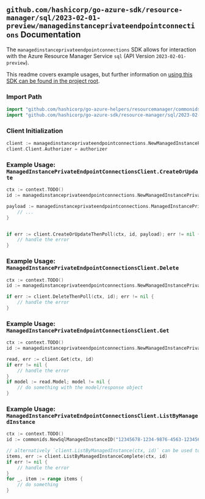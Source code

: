
## `github.com/hashicorp/go-azure-sdk/resource-manager/sql/2023-02-01-preview/managedinstanceprivateendpointconnections` Documentation

The `managedinstanceprivateendpointconnections` SDK allows for interaction with the Azure Resource Manager Service `sql` (API Version `2023-02-01-preview`).

This readme covers example usages, but further information on [using this SDK can be found in the project root](https://github.com/hashicorp/go-azure-sdk/tree/main/docs).

### Import Path

```go
import "github.com/hashicorp/go-azure-helpers/resourcemanager/commonids"
import "github.com/hashicorp/go-azure-sdk/resource-manager/sql/2023-02-01-preview/managedinstanceprivateendpointconnections"
```


### Client Initialization

```go
client := managedinstanceprivateendpointconnections.NewManagedInstancePrivateEndpointConnectionsClientWithBaseURI("https://management.azure.com")
client.Client.Authorizer = authorizer
```


### Example Usage: `ManagedInstancePrivateEndpointConnectionsClient.CreateOrUpdate`

```go
ctx := context.TODO()
id := managedinstanceprivateendpointconnections.NewManagedInstancePrivateEndpointConnectionID("12345678-1234-9876-4563-123456789012", "example-resource-group", "managedInstanceValue", "privateEndpointConnectionValue")

payload := managedinstanceprivateendpointconnections.ManagedInstancePrivateEndpointConnection{
	// ...
}


if err := client.CreateOrUpdateThenPoll(ctx, id, payload); err != nil {
	// handle the error
}
```


### Example Usage: `ManagedInstancePrivateEndpointConnectionsClient.Delete`

```go
ctx := context.TODO()
id := managedinstanceprivateendpointconnections.NewManagedInstancePrivateEndpointConnectionID("12345678-1234-9876-4563-123456789012", "example-resource-group", "managedInstanceValue", "privateEndpointConnectionValue")

if err := client.DeleteThenPoll(ctx, id); err != nil {
	// handle the error
}
```


### Example Usage: `ManagedInstancePrivateEndpointConnectionsClient.Get`

```go
ctx := context.TODO()
id := managedinstanceprivateendpointconnections.NewManagedInstancePrivateEndpointConnectionID("12345678-1234-9876-4563-123456789012", "example-resource-group", "managedInstanceValue", "privateEndpointConnectionValue")

read, err := client.Get(ctx, id)
if err != nil {
	// handle the error
}
if model := read.Model; model != nil {
	// do something with the model/response object
}
```


### Example Usage: `ManagedInstancePrivateEndpointConnectionsClient.ListByManagedInstance`

```go
ctx := context.TODO()
id := commonids.NewSqlManagedInstanceID("12345678-1234-9876-4563-123456789012", "example-resource-group", "managedInstanceValue")

// alternatively `client.ListByManagedInstance(ctx, id)` can be used to do batched pagination
items, err := client.ListByManagedInstanceComplete(ctx, id)
if err != nil {
	// handle the error
}
for _, item := range items {
	// do something
}
```
